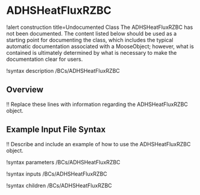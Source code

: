 # ADHSHeatFluxRZBC

!alert construction title=Undocumented Class
The ADHSHeatFluxRZBC has not been documented. The content listed below should be used as a starting point for
documenting the class, which includes the typical automatic documentation associated with a
MooseObject; however, what is contained is ultimately determined by what is necessary to make the
documentation clear for users.

!syntax description /BCs/ADHSHeatFluxRZBC

## Overview

!! Replace these lines with information regarding the ADHSHeatFluxRZBC object.

## Example Input File Syntax

!! Describe and include an example of how to use the ADHSHeatFluxRZBC object.

!syntax parameters /BCs/ADHSHeatFluxRZBC

!syntax inputs /BCs/ADHSHeatFluxRZBC

!syntax children /BCs/ADHSHeatFluxRZBC
